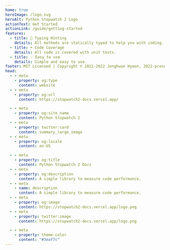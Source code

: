 ```yaml
---
home: true
heroImage: /logo.svg
heroAlt: Python Stopwatch 2 Logo
actionText: Get Started
actionLink: /guide/getting-started
features:
  - title: 🤔 Typing Hinting
    details: All methods are statically typed to help you with coding.
  - title: ☂️ Code Coverage
    details: All code is covered with unit tests.
  - title: 💡 Easy to use
    details: Simple and easy to use.
footer: MIT Licensed | Copyright © 2021-2022 Jonghwan Hyeon, 2022-present Rafael
head:
  - - meta
    - property: og:type
      content: website
  - - meta
    - property: og:url
      content: https://stopwatch2-docs.vercel.app/

  - - meta
    - property: og:site_name
      content: Python Stopwatch 2
  - - meta
    - property: twitter:card
      content: summary_large_image
  - - meta
    - property: og:locale
      content: en-US

  - - meta
    - property: og:title
      content: Python Stopwatch 2 Docs
  - - meta
    - property: og:description
      content: A simple library to measure code performance.
  - - meta
    - name: description
      content: A simple library to measure code performance.
  - - meta
    - property: og:image
      content: https://stopwatch2-docs.vercel.app/logo.png
  - - meta
    - property: twitter:image
      content: https://stopwatch2-docs.vercel.app/logo.png

  - - meta
    - property: theme-color
      content: "#3eaf7c"
---
```

